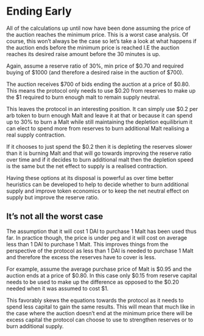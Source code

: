 # Ending Early

All of the calculations up until now have been done assuming the price of the auction reaches the minimum price. This is a worst case analysis. Of course, this won’t always be the case so let’s take a look at what happens if the auction ends before the minimum price is reached I.E the auction reaches its desired raise amount before the 30 minutes is up.

Again, assume a reserve ratio of 30%, min price of $0.70 and required buying of $1000 \(and therefore a desired raise in the auction of $700\).

The auction receives $700 of bids ending the auction at a price of $0.80. This means the protocol only needs to use $0.20 from reserves to make up the $1 required to burn enough malt to remain supply neutral.

This leaves the protocol in an interesting position. It can simply use $0.2 per arb token to burn enough Malt and leave it at that or because it can spend up to 30% to burn a Malt while still maintaining the depletion equilibrium it can elect to spend more from reserves to burn additional Malt realising a real supply contraction.

If it chooses to just spend the $0.2 then it is depleting the reserves slower than it is burning Malt and that will go towards improving the reserve ratio over time and if it decides to burn additional malt then the depletion speed is the same but the net effect to supply is a realised contraction.

Having these options at its disposal is powerful as over time better heuristics can be developed to help to decide whether to burn additional supply and improve token economics or to keep the net neutral effect on supply but improve the reserve ratio.

## It’s not all the worst case

The assumption that it will cost 1 DAI to purchase 1 Malt has been used thus far. In practice though, the price is under peg and it will cost on average less than 1 DAI to purchase 1 Malt. This improves things from the perspective of the protocol as less than 1 DAI is needed to purchase 1 Malt and therefore the excess the reserves have to cover is less.

For example, assume the average purchase price of Malt is $0.95 and the auction ends at a price of $0.80. In this case only $0.15 from reserve capital needs to be used to make up the difference as opposed to the $0.20 needed when it was assumed to cost $1.

This favorably skews the equations towards the protocol as it needs to spend less capital to gain the same results. This will mean that much like in the case where the auction doesn’t end at the minimum price there will be excess capital the protocol can choose to use to strengthen reserves or to burn additional supply.

